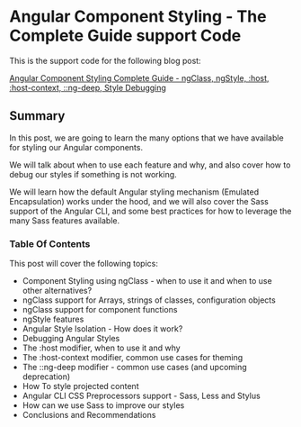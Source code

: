 # Angular Component Styling - The Complete Guide support Code

This is the support code for the following blog post:

[Angular Component Styling Complete Guide - ngClass, ngStyle, :host, :host-context, ::ng-deep, Style Debugging](http://blog.angular-university.io/angular-ngclass-ngstyle/)

## Summary
In this post, we are going to learn the many options that we have available for styling our Angular components.

We will talk about when to use each feature and why, and also cover how to debug our styles if something is not working.

We will learn how the default Angular styling mechanism (Emulated Encapsulation) works under the hood, and we will also cover the Sass support of the Angular CLI, and some best practices for how to leverage the many Sass features available.


### Table Of Contents
This post will cover the following topics:

- Component Styling using ngClass - when to use it and when to use other alternatives?
- ngClass support for Arrays, strings of classes, configuration objects
- ngClass support for component functions
- ngStyle features
- Angular Style Isolation - How does it work?
- Debugging Angular Styles
- The :host modifier, when to use it and why
- The :host-context modifier, common use cases for theming
- The ::ng-deep modifier - common use cases (and upcoming deprecation)
- How To style projected content
- Angular CLI CSS Preprocessors support - Sass, Less and Stylus
- How can we use Sass to improve our styles
- Conclusions and Recommendations
